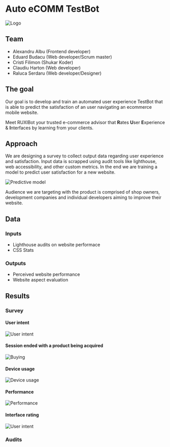 # Auto eCOMM TestBot

![Logo](https://raw.githubusercontent.com/jshacks/jshacks2018-auto-ecomm-testbot/master/docs/logo.png)

## Team

* Alexandru Albu (Frontend developer)
* Eduard Budacu (Web developer/Scrum master)
* Cristi Filimon (Shukar Koder)
* Claudiu Harton (Web developer)
* Raluca Serdaru (Web developer/Designer)

## The goal

Our goal is to develop and train an automated user experience TestBot that is able to predict the satisfaction of an user navigating an ecommerce mobile website.

Meet RUXIBot your trusted e-commerce advisor that **R**ates **U**ser **E**xperience & **I**nterfaces by learning from your clients.

## Approach

We are designing a survey to collect output data regarding user experience and satisfaction. Input data is scrapped using audit tools like lighthouse, web accessibility, and other custom metrics. In the end we are training a model to predict user satisfaction for a new website.

![Predictive model](https://raw.githubusercontent.com/jshacks/jshacks2018-auto-ecomm-testbot/master/docs/000-predictive-model.png)

Audience we are targeting with the product is comprised of shop owners, development companies and individual developers aiming to improve their website.

## Data

### Inputs

* Lighthouse audits on website performace
* CSS Stats

### Outputs

* Perceived website performance
* Website aspect evaluation

## Results

### Survey

#### User intent
![User intent](https://raw.githubusercontent.com/jshacks/jshacks2018-auto-ecomm-testbot/master/docs/001-intent.png)

#### Session ended with a product being acquired 
![Buying](https://raw.githubusercontent.com/jshacks/jshacks2018-auto-ecomm-testbot/master/docs/002-buying.png)

#### Device usage 
![Device usage](https://raw.githubusercontent.com/jshacks/jshacks2018-auto-ecomm-testbot/master/docs/003-device.png)

#### Performance 
![Performance](https://raw.githubusercontent.com/jshacks/jshacks2018-auto-ecomm-testbot/master/docs/004-performance.png)

#### Interface rating
![User intent](https://raw.githubusercontent.com/jshacks/jshacks2018-auto-ecomm-testbot/master/docs/005-interface.png)

### Audits



